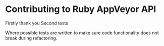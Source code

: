 # Contributing to Ruby AppVeyor API
Firstly thank you
Second tests

Where possible tests are written to make sure code functionality does not break during refactoring.
